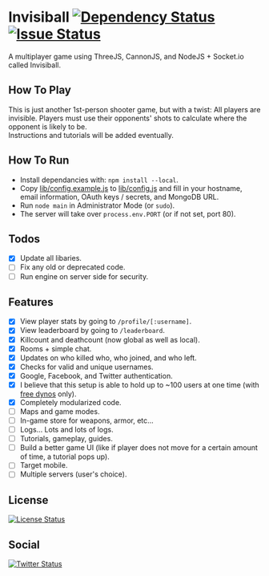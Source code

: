# Invisiball [![Dependency Status](https://img.shields.io/david/Invisiball/Invisiball.svg)](https://david-dm.org/Invisiball/Invisiball) [![Issue Status](https://img.shields.io/github/issues/Invisiball/Invisiball.svg)](https://github.com/Invisiball/Invisiball/issues)
A multiplayer game using ThreeJS, CannonJS, and NodeJS + Socket.io called Invisiball.

## How To Play
This is just another 1st-person shooter game, but with a twist: All players are invisible. Players must use their opponents' shots to calculate where the opponent is likely to be.
<br>
Instructions and tutorials will be added eventually.

## How To Run
+ Install dependancies with: `npm install --local`.
+ Copy [lib/config.example.js](./lib/config.example.js) to [lib/config.js](./lib/config.js) and fill in your hostname, email information, OAuth keys / secrets, and MongoDB URL.
+ Run `node main` in Administrator Mode (or `sudo`).
+ The server will take over `process.env.PORT` (or if not set, port 80).

## Todos
+ [X] Update all libaries.
+ [ ] Fix any old or deprecated code.
+ [ ] Run engine on server side for security.

## Features
+ [X] View player stats by going to `/profile/[:username]`.
+ [X] View leaderboard by going to `/leaderboard`.
+ [X] Killcount and deathcount (now global as well as local).
+ [X] Rooms + simple chat.
+ [X] Updates on who killed who, who joined, and who left.
+ [X] Checks for valid and unique usernames.
+ [X] Google, Facebook, and Twitter authentication.
+ [X] I believe that this setup is able to hold up to ~100 users at one time (with [free dynos](https://www.heroku.com/pricing) only).
+ [X] Completely modularized code.
+ [ ] Maps and game modes.
+ [ ] In-game store for weapons, armor, etc...
+ [ ] Logs... Lots and lots of logs.
+ [ ] Tutorials, gameplay, guides.
+ [ ] Build a better game UI (like if player does not move for a certain amount of time, a tutorial pops up).
+ [ ] Target mobile.
+ [ ] Multiple servers (user's choice).

## License
[![License Status](https://img.shields.io/github/license/Invisiball/Invisiball.svg)](https://github.com/Invisiball/Invisiball/blob/master/LICENSE)

## Social
[![Twitter Status](https://img.shields.io/twitter/url/http/invisiball.herokuapp.com.svg?style=social)](https://twitter.com/intent/tweet?text=Invisiball,%20the%20FPS%20with%20a%20twist!:&url=http%3A%2F%2Finvisiball.herokuapp.com)
